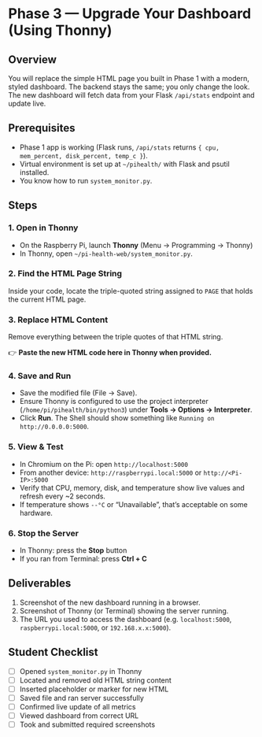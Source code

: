 # Phase 3 — Upgrade Your Dashboard (Using Thonny)

## Overview
You will replace the simple HTML page you built in Phase 1 with a modern, styled dashboard. The backend stays the same; you only change the look. The new dashboard will fetch data from your Flask `/api/stats` endpoint and update live.

## Prerequisites
- Phase 1 app is working (Flask runs, `/api/stats` returns `{ cpu, mem_percent, disk_percent, temp_c }`).
- Virtual environment is set up at `~/pihealth/` with Flask and psutil installed.
- You know how to run `system_monitor.py`.

## Steps

### 1. Open in Thonny
- On the Raspberry Pi, launch **Thonny** (Menu → Programming → Thonny)
- In Thonny, open `~/pi-health-web/system_monitor.py`.

### 2. Find the HTML Page String
Inside your code, locate the triple-quoted string assigned to `PAGE` that holds the current HTML page.

### 3. Replace HTML Content
Remove everything between the triple quotes of that HTML string.

👉 **Paste the new HTML code here in Thonny when provided.**

### 4. Save and Run
- Save the modified file (File → Save).
- Ensure Thonny is configured to use the project interpreter (`/home/pi/pihealth/bin/python3`) under **Tools → Options → Interpreter**.
- Click **Run**. The Shell should show something like `Running on http://0.0.0.0:5000`.

### 5. View & Test
- In Chromium on the Pi: open `http://localhost:5000`
- From another device: `http://raspberrypi.local:5000` or `http://<Pi-IP>:5000`
- Verify that CPU, memory, disk, and temperature show live values and refresh every ~2 seconds.
- If temperature shows `--°C` or “Unavailable”, that’s acceptable on some hardware.

### 6. Stop the Server
- In Thonny: press the **Stop** button
- If you ran from Terminal: press **Ctrl + C**

## Deliverables
1. Screenshot of the new dashboard running in a browser.
2. Screenshot of Thonny (or Terminal) showing the server running.
3. The URL you used to access the dashboard (e.g. `localhost:5000`, `raspberrypi.local:5000`, or `192.168.x.x:5000`).

## Student Checklist
- [ ] Opened `system_monitor.py` in Thonny
- [ ] Located and removed old HTML string content
- [ ] Inserted placeholder or marker for new HTML
- [ ] Saved file and ran server successfully
- [ ] Confirmed live update of all metrics
- [ ] Viewed dashboard from correct URL
- [ ] Took and submitted required screenshots

